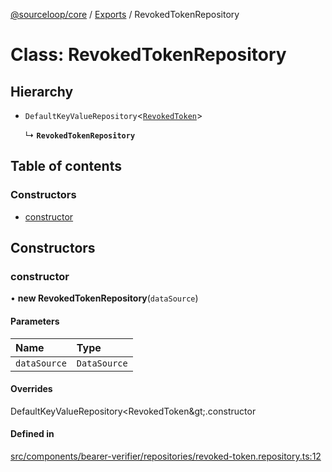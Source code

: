 [@sourceloop/core](../README.md) / [Exports](../modules.md) / RevokedTokenRepository

# Class: RevokedTokenRepository

## Hierarchy

- `DefaultKeyValueRepository`<[`RevokedToken`](RevokedToken.md)\>

  ↳ **`RevokedTokenRepository`**

## Table of contents

### Constructors

- [constructor](RevokedTokenRepository.md#constructor)

## Constructors

### constructor

• **new RevokedTokenRepository**(`dataSource`)

#### Parameters

| Name | Type |
| :------ | :------ |
| `dataSource` | `DataSource` |

#### Overrides

DefaultKeyValueRepository&lt;RevokedToken\&gt;.constructor

#### Defined in

[src/components/bearer-verifier/repositories/revoked-token.repository.ts:12](https://github.com/sourcefuse/loopback4-microservice-catalog/blob/00e854d46/packages/core/src/components/bearer-verifier/repositories/revoked-token.repository.ts#L12)
